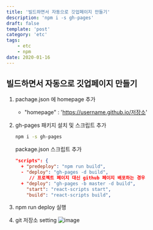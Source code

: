 ```yaml
---
title: '빌드하면서 자동으로 깃업페이지 만들기'
description: 'npm i -s gh-pages'
draft: false
template: 'post'
category: 'etc'
tags:
    - etc
    - npm
date: 2020-01-16
---
```


## 빌드하면서 자동으로 깃업페이지 만들기

1. pachage.json 에 homepage 추가

    - "homepage" : 'https://username.github.io/저장소'

2. gh-pages 패키지 설치 및 스크립트 추가

    ```bash
    npm i -s gh-pages
    ```

    package.json 스크립트 추가

    ```json
    "scripts": {
      + "predeploy": "npm run build",
      - "deploy": "gh-pages -d build",
         // 프로젝트 페이지 대신 github 페이지 배포하는 경우
      + "deploy": "gh-pages -b master -d build",
        "start": "react-scripts start",
        "build": "react-scripts build",
    ```

3. npm run deploy 실행

4. git 저장소 setting
   ![image](https://i.imgur.com/HUjEr9l.png)
